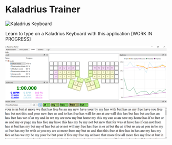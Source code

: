 # Kaladrius Trainer

![Kaladrius Keyboard](https://i.imgur.com/S9whmxU.jpg)

Learn to type on a Kaladrius Keyboard with this application [WORK IN PROGRESS]

![Work in progress](Resources/Screenshots/1.png)

